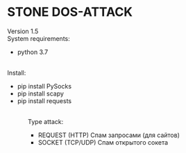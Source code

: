 # STONE DOS-ATTACK

Version 1.5<br>
System requirements:
<ul>
  <li>python 3.7</li>
</ul><br>
Install:<br>
<ul>
  <li>pip install PySocks</li>
  <li>pip install scapy</li>
  <li>pip install requests</li>
<ul><br>
Type attack:<br>
<ul>
  <li>REQUEST (HTTP) Спам запросами (для сайтов)</li>
  <li>SOCKET (TCP/UDP) Спам открытого сокета</li>
<ul>
